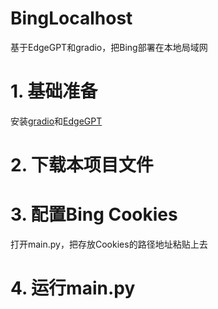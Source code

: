 # BingLocalhost
基于EdgeGPT和gradio，把Bing部署在本地局域网

# 1. 基础准备
安装[gradio](https://github.com/gradio-app/gradio)和[EdgeGPT](https://github.com/acheong08/EdgeGPT)
# 2. 下载本项目文件
# 3. 配置Bing Cookies
打开main.py，把存放Cookies的路径地址粘贴上去
# 4. 运行main.py
